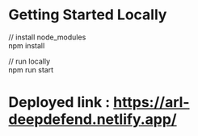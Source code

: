 # Getting Started Locally 

// install node_modules<br>
<span>npm install</span>

// run locally<br>
<span>npm run start</span>

# Deployed link : https://arl-deepdefend.netlify.app/




